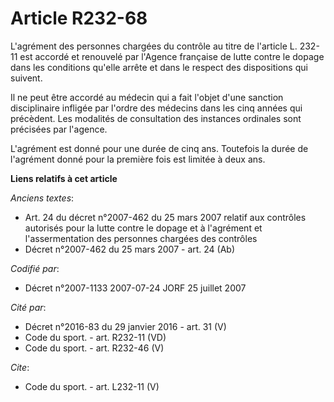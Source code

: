 # Article R232-68

L'agrément des personnes chargées du contrôle au titre de l'article L. 232-11 est accordé et renouvelé par l'Agence française
de lutte contre le dopage dans les conditions qu'elle arrête et dans le respect des dispositions qui suivent.

Il ne peut être accordé au médecin qui a fait l'objet d'une sanction disciplinaire infligée par l'ordre des médecins dans les
cinq années qui précèdent. Les modalités de consultation des instances ordinales sont précisées par l'agence.

L'agrément est donné pour une durée de cinq ans. Toutefois la durée de l'agrément donné pour la première fois est limitée à
deux ans.

**Liens relatifs à cet article**

_Anciens textes_:

  - Art. 24 du décret n°2007-462 du 25 mars 2007 relatif aux contrôles autorisés pour la lutte contre le dopage et à l'agrément et l'assermentation des personnes chargées des contrôles
  - Décret n°2007-462 du 25 mars 2007 - art. 24 (Ab)

_Codifié par_:

  - Décret n°2007-1133 2007-07-24 JORF 25 juillet 2007

_Cité par_:

  - Décret n°2016-83 du 29 janvier 2016 - art. 31 (V)
  - Code du sport. - art. R232-11 (VD)
  - Code du sport. - art. R232-46 (V)

_Cite_:

  - Code du sport. - art. L232-11 (V)
